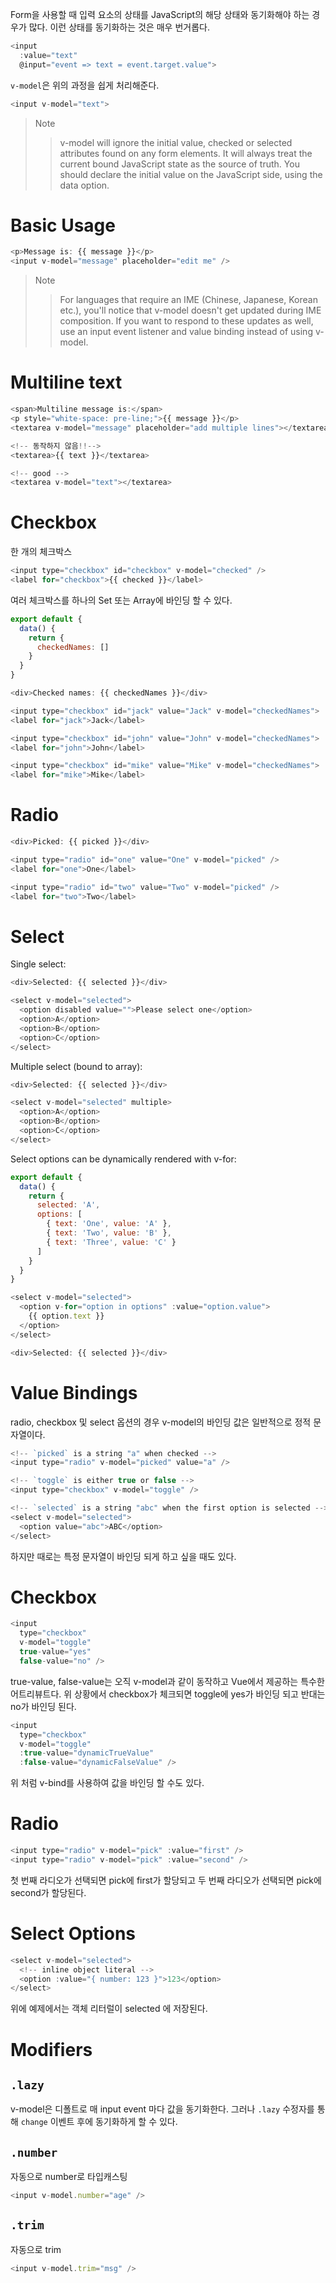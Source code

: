 Form을 사용할 때 입력 요소의 상태를 JavaScript의 해당 상태와 동기화해야 하는 경우가 많다. 이런 상태를
동기화하는 것은 매우 번거롭다.
```javascript
<input
  :value="text"
  @input="event => text = event.target.value">
```

`v-model`은 위의 과정을 쉽게 처리해준다.
```javascript
<input v-model="text">
```
> Note
> > v-model will ignore the initial value, checked or selected 
> attributes found on any form elements. It will always treat the current 
> bound JavaScript state as the source of truth. You should declare the 
> initial value on the JavaScript side, using the data option.

# Basic Usage
```javascript
<p>Message is: {{ message }}</p>
<input v-model="message" placeholder="edit me" />
```

> Note
> > For languages that require an IME (Chinese, Japanese, Korean etc.), 
> you'll notice that v-model doesn't get updated during IME composition. 
> If you want to respond to these updates as well, use an input event listener 
> and value binding instead of using v-model.

# Multiline text
```javascript
<span>Multiline message is:</span>
<p style="white-space: pre-line;">{{ message }}</p>
<textarea v-model="message" placeholder="add multiple lines"></textarea>
```

```javascript
<!-- 동작하지 않음!!-->
<textarea>{{ text }}</textarea>

<!-- good -->
<textarea v-model="text"></textarea>
```

# Checkbox
한 개의 체크박스
```javascript 
<input type="checkbox" id="checkbox" v-model="checked" />
<label for="checkbox">{{ checked }}</label>
```

여러 체크박스를 하나의 Set 또는 Array에 바인딩 할 수 있다.
```javascript
export default {
  data() {
    return {
      checkedNames: []
    }
  }
}
```
```javascript
<div>Checked names: {{ checkedNames }}</div>

<input type="checkbox" id="jack" value="Jack" v-model="checkedNames">
<label for="jack">Jack</label>

<input type="checkbox" id="john" value="John" v-model="checkedNames">
<label for="john">John</label>

<input type="checkbox" id="mike" value="Mike" v-model="checkedNames">
<label for="mike">Mike</label>
```

# Radio
```javascript
<div>Picked: {{ picked }}</div>

<input type="radio" id="one" value="One" v-model="picked" />
<label for="one">One</label>

<input type="radio" id="two" value="Two" v-model="picked" />
<label for="two">Two</label>
```

# Select
Single select:
```javascript
<div>Selected: {{ selected }}</div>

<select v-model="selected">
  <option disabled value="">Please select one</option>
  <option>A</option>
  <option>B</option>
  <option>C</option>
</select>
```
Multiple select (bound to array):
```javascript
<div>Selected: {{ selected }}</div>

<select v-model="selected" multiple>
  <option>A</option>
  <option>B</option>
  <option>C</option>
</select>
```
Select options can be dynamically rendered with v-for:
```javascript
export default {
  data() {
    return {
      selected: 'A',
      options: [
        { text: 'One', value: 'A' },
        { text: 'Two', value: 'B' },
        { text: 'Three', value: 'C' }
      ]
    }
  }
}
```
```javascript
<select v-model="selected">
  <option v-for="option in options" :value="option.value">
    {{ option.text }}
  </option>
</select>

<div>Selected: {{ selected }}</div>
```

# Value Bindings
radio, checkbox 및 select 옵션의 경우 v-model의 바인딩 값은 일반적으로 정적 문자열이다.
```javascript
<!-- `picked` is a string "a" when checked -->
<input type="radio" v-model="picked" value="a" />

<!-- `toggle` is either true or false -->
<input type="checkbox" v-model="toggle" />

<!-- `selected` is a string "abc" when the first option is selected -->
<select v-model="selected">
  <option value="abc">ABC</option>
</select>
```
하지만 때로는 특정 문자열이 바인딩 되게 하고 싶을 때도 있다.

# Checkbox
```javascript
<input
  type="checkbox"
  v-model="toggle"
  true-value="yes"
  false-value="no" />
```
true-value, false-value는 오직 v-model과 같이 동작하고 Vue에서 제공하는 특수한 어트리뷰트다. 위 상황에서
checkbox가 체크되면 toggle에 yes가 바인딩 되고 반대는 no가 바인딩 된다.

```javascript
<input
  type="checkbox"
  v-model="toggle"
  :true-value="dynamicTrueValue"
  :false-value="dynamicFalseValue" />
```
위 처럼 v-bind를 사용하여 값을 바인딩 할 수도 있다.

# Radio
```javascript
<input type="radio" v-model="pick" :value="first" />
<input type="radio" v-model="pick" :value="second" />
```
첫 번째 라디오가 선택되면 pick에 first가 할당되고 두 번째 라디오가 선택되면 pick에 second가 할당된다.

# Select Options
```javascript
<select v-model="selected">
  <!-- inline object literal -->
  <option :value="{ number: 123 }">123</option>
</select>
```
위에 예제에서는 객체 리터럴이 selected 에 저장된다.

# Modifiers
## `.lazy`
v-model은 디폴트로 매 input event 마다 값을 동기화한다. 그러나 `.lazy` 수정자를 통해 `change` 이벤트 후에 동기화하게 할 수 있다.

## `.number`
자동으로 number로 타입캐스팅
```javascript
<input v-model.number="age" />
```

## `.trim`
자동으로 trim
```javascript
<input v-model.trim="msg" />
```